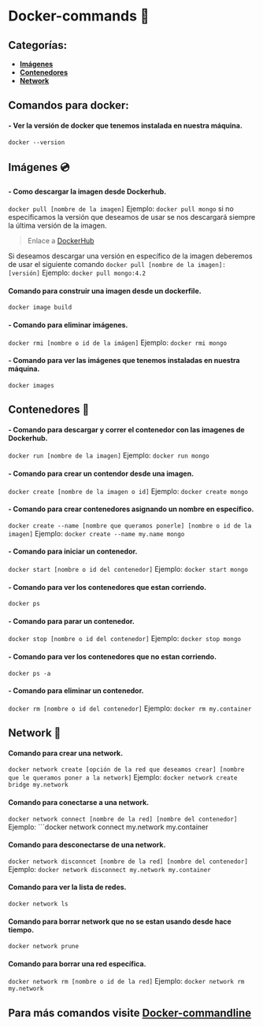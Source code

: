 # Docker-commands :whale:

## Categorías:
- [**Imágenes**](https://github.com/rgdnetwork/Docker/blob/Docker/Comandos.md#im%C3%A1genes-cd)
- [**Contenedores**](https://github.com/rgdnetwork/Docker/blob/Docker/Comandos.md#contenedores-department_store)
- [**Network**](https://github.com/rgdnetwork/Docker/blob/Docker/Comandos.md#network-link)

## Comandos para docker:

#### - Ver la versión de docker que tenemos instalada en nuestra máquina.
```docker --version```

## Imágenes :cd:

#### - Como descargar la imagen desde Dockerhub.
```docker pull [nombre de la imagen]```
Ejemplo: ```docker pull mongo``` si no especificamos la versión que deseamos de usar se nos descargará siempre la última versión de la imagen.

> Enlace a [DockerHub](https://hub.docker.com/)

Si deseamos descargar una versión en específico de la imagen deberemos de usar el siguiente comando ```docker pull [nombre de la imagen]:[versión]```
Ejemplo: ```docker pull mongo:4.2```

#### Comando para construir una imagen desde un dockerfile.
```docker image build```

#### - Comando para eliminar imágenes.
```docker rmi [nombre o id de la imágen]```
Ejemplo: ```docker rmi mongo```

#### - Comando para ver las imágenes que tenemos instaladas en nuestra máquina.
```docker images```

## Contenedores :department_store:

#### - Comando para descargar y correr el contenedor con las imagenes de Dockerhub.
```docker run [nombre de la imagen]``` 
Ejemplo: ```docker run mongo```

#### - Comando para crear un contendor desde una imagen.
```docker create [nombre de la imagen o id]``` Ejemplo: ```docker create mongo```

#### - Comando para crear contenedores asignando un nombre en específico.
```docker create --name [nombre que queramos ponerle] [nombre o id de la imagen]```
Ejemplo: ```docker create --name my.name mongo```

#### - Comando para iniciar un contenedor.
```docker start [nombre o id del contenedor]```
Ejemplo: ```docker start mongo```

#### - Comando para ver los contenedores que estan corriendo.
```docker ps```

#### - Comando para parar un contenedor.
```docker stop [nombre o id del contenedor]```
Ejemplo: ```docker stop mongo```

#### - Comando para ver los contenedores que no estan corriendo.
```docker ps -a```

#### - Comando para eliminar un contenedor.
```docker rm [nombre o id del contenedor]```
Ejemplo: ```docker rm my.container```

## Network :link:

#### Comando para crear una network.
```docker network create [opción de la red que deseamos crear] [nombre que le queramos poner a la network]```
Ejemplo: ```docker network create bridge my.network```

#### Comando para conectarse a una network.
```docker network connect [nombre de la red] [nombre del contenedor]```
Ejemplo: ```docker network connect my.network my.container 

#### Comando para desconectarse de una network.
```docker network disconncet [nombre de la red] [nombre del contenedor]```
Ejemplo: ```docker network disconnect my.network my.container```

#### Comando para ver la lista de redes.
```docker network ls```

#### Comando para borrar network que no se estan usando desde hace tiempo.
```docker network prune```

#### Comando para borrar una red específica.
```docker network rm [nombre o id de la red]```
Ejemplo: ```docker network rm my.network```

## Para más comandos visite [Docker-commandline](https://docs.docker.com/engine/reference/commandline/docker/)









